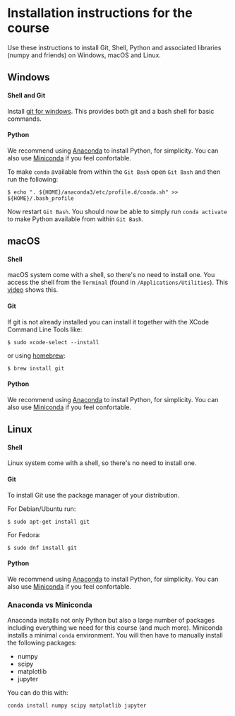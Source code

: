 # Installation instructions for the course

Use these instructions to install Git, Shell, Python and associated libraries
(numpy and friends) on Windows, macOS and Linux.


## Windows

#### Shell and Git
Install [git for windows](https://git-scm.com/download/win). This provides both git and a bash shell for basic commands.

#### Python
We recommend using [Anaconda](https://www.anaconda.com/products/individual) to install Python, for simplicity.
You can also use [Miniconda](https://docs.conda.io/en/latest/miniconda.html#windows-installers) if you feel confortable.

To make `conda` available from within the `Git Bash` open `Git Bash` and then run the following:

	$ echo ". ${HOME}/anaconda3/etc/profile.d/conda.sh" >> ${HOME}/.bash_profile

Now restart `Git Bash`. You should now be able to simply run `conda activate` to make Python available from within `Git Bash`.


## macOS

#### Shell
macOS system come with a shell, so there's no need to install one.
You access the shell from the `Terminal` (found in `/Applications/Utilities`). This [video](https://www.youtube.com/watch?v=9LQhwETCdwY) shows this.

#### Git
If git is not already installed you can install it together with the XCode Command Line Tools like:

	$ sudo xcode-select --install

or using [homebrew](https://brew.sh/):

	$ brew install git

#### Python
We recommend using [Anaconda](https://www.anaconda.com/products/individual) to install Python, for simplicity.
You can also use [Miniconda](https://docs.conda.io/en/latest/miniconda.html#macos-installers) if you feel confortable.

## Linux

#### Shell
Linux system come with a shell, so there's no need to install one.

#### Git
To install Git use the package manager of your distribution.

For Debian/Ubuntu run:

	$ sudo apt-get install git

For Fedora:

	$ sudo dnf install git

#### Python
We recommend using [Anaconda](https://www.anaconda.com/products/individual) to install Python, for simplicity.
You can also use [Miniconda](https://docs.conda.io/en/latest/miniconda.html#linux-installers) if you feel confortable.


### Anaconda vs Miniconda

Anaconda installs not only Python but also a large number of packages including everything we need for this course (and much more).
Miniconda installs a minimal `conda` environment. You will then have to manually install the following packages:
- numpy
- scipy
- matplotlib
- jupyter

You can do this with:

	conda install numpy scipy matplotlib jupyter


